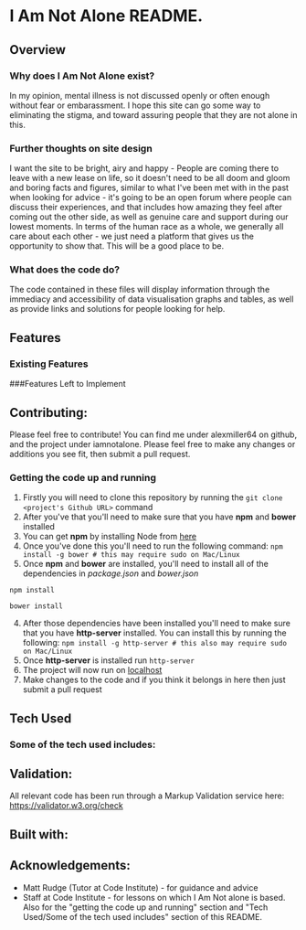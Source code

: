 # I Am Not Alone README.

## Overview

### Why does I Am Not Alone exist?
In my opinion, mental illness is not discussed openly or often enough without fear or embarassment. I hope this site can go some way to eliminating the stigma, and toward assuring people that they are not alone in this.

### Further thoughts on site design
I want the site to be bright, airy and happy - People are coming there to leave with a new lease on life, so it doesn't need to be all doom and gloom and boring facts and figures, similar to what I've been met with in the past when looking for advice - it's going to be an open forum where people can discuss their experiences, and that includes how amazing they feel after coming out the other side, as well as genuine care and support during our lowest moments. In terms of the human race as a whole, we generally all care about each other - we just need a platform that gives us the opportunity to show that. This will be a good place to be.

### What does the code do?
The code contained in these files will display information through the immediacy and accessibility of data visualisation graphs and tables, as well as provide links and solutions for people looking for help.

## Features

### Existing Features


###Features Left to Implement


## Contributing:
Please feel free to contribute! You can find me under alexmiller64 on github, and the project under iamnotalone.
Please feel free to make any changes or additions you see fit, then submit a pull request.

### Getting the code up and running
1. Firstly you will need to clone this repository by running the ```git clone <project's Github URL>``` command
2. After you've that you'll need to make sure that you have **npm** and **bower** installed
  1. You can get **npm** by installing Node from [here](https://nodejs.org/en/)
  2. Once you've done this you'll need to run the following command:
  	 `npm install -g bower # this may require sudo on Mac/Linux`
3. Once **npm** and **bower** are installed, you'll need to install all of the dependencies in *package.json* and *bower.json*
  ```
  npm install

  bower install
  ```
4. After those dependencies have been installed you'll need to make sure that you have **http-server** installed. You can install this by running the following: ```npm install -g http-server # this also may require sudo on Mac/Linux```
5. Once **http-server** is installed run ```http-server```
6. The project will now run on [localhost](http://127.0.0.1:8080)
7. Make changes to the code and if you think it belongs in here then just submit a pull request

## Tech Used

### Some of the tech used includes:

## Validation:
All relevant code has been run through a Markup Validation service here: https://validator.w3.org/check


## Built with:


## Acknowledgements:
- Matt Rudge (Tutor at Code Institute) - for guidance and advice
- Staff at Code Institute - for lessons on which I Am Not alone is based. Also for the "getting the code up and running" section and "Tech Used/Some of the tech used includes" section of this README.
